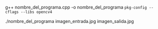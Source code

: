g++ nombre_del_programa.cpp -o nombre_del_programa `pkg-config --cflags --libs opencv4`

./nombre_del_programa imagen_entrada.jpg imagen_salida.jpg
